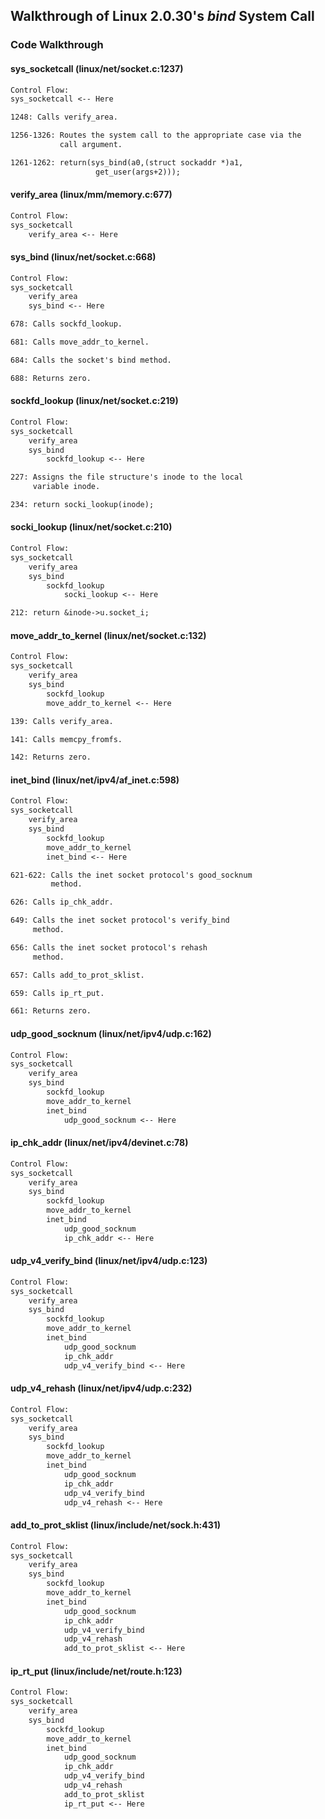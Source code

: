## Walkthrough of Linux 2.0.30's _bind_ System Call

### Code Walkthrough

#### sys\_socketcall (linux/net/socket.c:1237)

```txt
Control Flow:
sys_socketcall <-- Here

1248: Calls verify_area.

1256-1326: Routes the system call to the appropriate case via the
           call argument.

1261-1262: return(sys_bind(a0,(struct sockaddr *)a1,
                   get_user(args+2)));
```

#### verify\_area (linux/mm/memory.c:677)

```txt
Control Flow:
sys_socketcall
    verify_area <-- Here
```

#### sys\_bind (linux/net/socket.c:668)

```txt
Control Flow:
sys_socketcall
    verify_area
    sys_bind <-- Here

678: Calls sockfd_lookup.

681: Calls move_addr_to_kernel.

684: Calls the socket's bind method.

688: Returns zero.
```

#### sockfd\_lookup (linux/net/socket.c:219)

```txt
Control Flow:
sys_socketcall
    verify_area
    sys_bind
        sockfd_lookup <-- Here

227: Assigns the file structure's inode to the local
     variable inode.

234: return socki_lookup(inode);
```

#### socki\_lookup (linux/net/socket.c:210)

```txt
Control Flow:
sys_socketcall
    verify_area
    sys_bind
        sockfd_lookup
            socki_lookup <-- Here

212: return &inode->u.socket_i;
```

#### move\_addr\_to\_kernel (linux/net/socket.c:132)

```txt
Control Flow:
sys_socketcall
    verify_area
    sys_bind
        sockfd_lookup
        move_addr_to_kernel <-- Here

139: Calls verify_area.

141: Calls memcpy_fromfs.

142: Returns zero.
```

#### inet\_bind (linux/net/ipv4/af\_inet.c:598)

```txt
Control Flow:
sys_socketcall
    verify_area
    sys_bind
        sockfd_lookup
        move_addr_to_kernel
        inet_bind <-- Here

621-622: Calls the inet socket protocol's good_socknum
         method.

626: Calls ip_chk_addr.

649: Calls the inet socket protocol's verify_bind
     method.

656: Calls the inet socket protocol's rehash
     method.

657: Calls add_to_prot_sklist.

659: Calls ip_rt_put.

661: Returns zero.
```

#### udp\_good\_socknum (linux/net/ipv4/udp.c:162)

```txt
Control Flow:
sys_socketcall
    verify_area
    sys_bind
        sockfd_lookup
        move_addr_to_kernel
        inet_bind
            udp_good_socknum <-- Here
```

#### ip\_chk\_addr (linux/net/ipv4/devinet.c:78)

```txt
Control Flow:
sys_socketcall
    verify_area
    sys_bind
        sockfd_lookup
        move_addr_to_kernel
        inet_bind
            udp_good_socknum
            ip_chk_addr <-- Here
```

#### udp\_v4\_verify\_bind (linux/net/ipv4/udp.c:123)

```txt
Control Flow:
sys_socketcall
    verify_area
    sys_bind
        sockfd_lookup
        move_addr_to_kernel
        inet_bind
            udp_good_socknum
            ip_chk_addr
            udp_v4_verify_bind <-- Here
```

#### udp\_v4\_rehash (linux/net/ipv4/udp.c:232)

```txt
Control Flow:
sys_socketcall
    verify_area
    sys_bind
        sockfd_lookup
        move_addr_to_kernel
        inet_bind
            udp_good_socknum
            ip_chk_addr
            udp_v4_verify_bind
            udp_v4_rehash <-- Here
```

#### add\_to\_prot\_sklist (linux/include/net/sock.h:431)

```txt
Control Flow:
sys_socketcall
    verify_area
    sys_bind
        sockfd_lookup
        move_addr_to_kernel
        inet_bind
            udp_good_socknum
            ip_chk_addr
            udp_v4_verify_bind
            udp_v4_rehash
            add_to_prot_sklist <-- Here
```

#### ip\_rt\_put (linux/include/net/route.h:123)

```txt
Control Flow:
sys_socketcall
    verify_area
    sys_bind
        sockfd_lookup
        move_addr_to_kernel
        inet_bind
            udp_good_socknum
            ip_chk_addr
            udp_v4_verify_bind
            udp_v4_rehash
            add_to_prot_sklist
            ip_rt_put <-- Here
```
